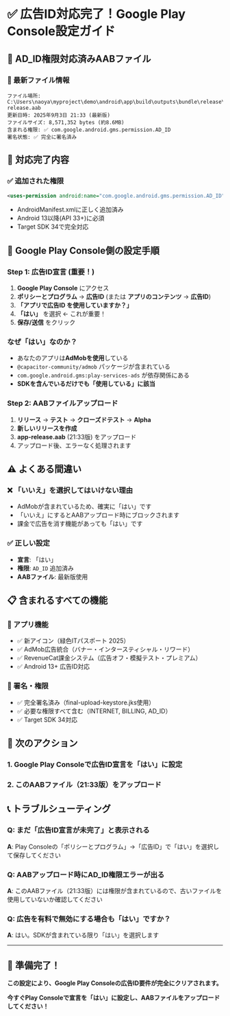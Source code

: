 # ✅ 広告ID対応完了！Google Play Console設定ガイド

## 🎯 AD_ID権限対応済みAABファイル

### 📁 最新ファイル情報
```
ファイル場所: C:\Users\naoya\myproject\demo\android\app\build\outputs\bundle\release\app-release.aab
更新日時: 2025年9月3日 21:33 (最新版)
ファイルサイズ: 8,571,352 bytes (約8.6MB)
含まれる権限: ✅ com.google.android.gms.permission.AD_ID
署名状態: ✅ 完全に署名済み
```

## 📱 対応完了内容

### ✅ 追加された権限
```xml
<uses-permission android:name="com.google.android.gms.permission.AD_ID" />
```
- AndroidManifest.xmlに正しく追加済み
- Android 13以降(API 33+)に必須
- Target SDK 34で完全対応

## 🔧 Google Play Console側の設定手順

### Step 1: 広告ID宣言 (重要！)

1. **Google Play Console** にアクセス
2. **ポリシーとプログラム** → **広告ID** (または **アプリのコンテンツ** → **広告ID**)
3. **「アプリで広告ID を使用していますか？」**
4. **「はい」** を選択 ← これが重要！
5. **保存/送信** をクリック

### なぜ「はい」なのか？
- あなたのアプリは**AdMobを使用**している
- `@capacitor-community/admob` パッケージが含まれている
- `com.google.android.gms:play-services-ads` が依存関係にある
- **SDKを含んでいるだけでも「使用している」に該当**

### Step 2: AABファイルアップロード

1. **リリース** → **テスト** → **クローズドテスト** → **Alpha**
2. **新しいリリースを作成**
3. **app-release.aab** (21:33版) をアップロード
4. アップロード後、エラーなく処理されます

## ⚠️ よくある間違い

### ❌ 「いいえ」を選択してはいけない理由
- AdMobが含まれているため、確実に「はい」です
- 「いいえ」にするとAABアップロード時にブロックされます
- 課金で広告を消す機能があっても「はい」です

### ✅ 正しい設定
- **宣言**: 「はい」
- **権限**: `AD_ID` 追加済み
- **AABファイル**: 最新版使用

## 📋 含まれるすべての機能

### 🎨 アプリ機能
- ✅ 新アイコン（緑色ITパスポート 2025）
- ✅ AdMob広告統合（バナー・インタースティシャル・リワード）
- ✅ RevenueCat課金システム（広告オフ・模擬テスト・プレミアム）
- ✅ Android 13+ 広告ID対応

### 🔐 署名・権限
- ✅ 完全署名済み（final-upload-keystore.jks使用）
- ✅ 必要な権限すべて含む（INTERNET, BILLING, AD_ID）
- ✅ Target SDK 34対応

## 🚀 次のアクション

### 1. Google Play Consoleで広告ID宣言を「はい」に設定
### 2. このAABファイル（21:33版）をアップロード

## 📞 トラブルシューティング

### Q: まだ「広告ID宣言が未完了」と表示される
**A**: Play Consoleの「ポリシーとプログラム」→「広告ID」で「はい」を選択して保存してください

### Q: AABアップロード時にAD_ID権限エラーが出る
**A**: このAABファイル（21:33版）には権限が含まれているので、古いファイルを使用していないか確認してください

### Q: 広告を有料で無効にする場合も「はい」ですか？
**A**: はい。SDKが含まれている限り「はい」を選択します

---

## 🎉 準備完了！

**この設定により、Google Play Consoleの広告ID要件が完全にクリアされます。**

**今すぐPlay Consoleで宣言を「はい」に設定し、AABファイルをアップロードしてください！**
